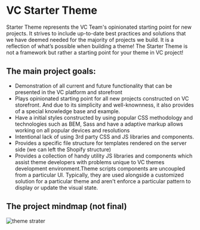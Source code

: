 # VC Starter Theme
Starter Theme represents the VC  Team's opinionated starting point for new projects. It strives to include up-to-date best practices and solutions that we have deemed needed for the majority of projects we build. It is a reflection of what’s possible when building a theme! 
The Starter Theme is not a framework but rather a starting point for your theme in VC project!

## The main project goals:
- Demonstration of all current and future functionality that can be presented in the VC platform and storefront
- Plays opinionated starting point  for all new projects constructed on VC storefront. And due to its simplicity and well-knownness, it also provides of a special knowledge base and example.
- Have a initial styles constructed by using popular CSS methodology and technologies such as BEM, Sass  and have a adaptive markup allows working on all popular devices and resolutions
- Intentional lack of using 3rd party CSS and JS libraries and components.
- Provides a specific file structure for templates rendered on the server side (we can left the Shopify structure)
- Provides a collection of handy utility JS libraries and components which assist theme developers with problems unique to VC themes development environment.Theme scripts components are uncoupled from a particular UI.  Typically, they are used alongside a customized solution for a particular theme and aren't  enforce a particular pattern to display or update the visual state.

## The project mindmap (not final)
![theme strater](https://user-images.githubusercontent.com/7566324/50275716-aee65d80-0448-11e9-9d1a-6cf01799999f.png)
